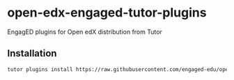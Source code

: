 # open-edx-engaged-tutor-plugins
EngagED plugins for Open edX distribution from Tutor

## Installation

```bash
tutor plugins install https://raw.githubusercontent.com/engaged-edu/open-edx-engaged-tutor-plugins/master/engaged-env-config.yml
```